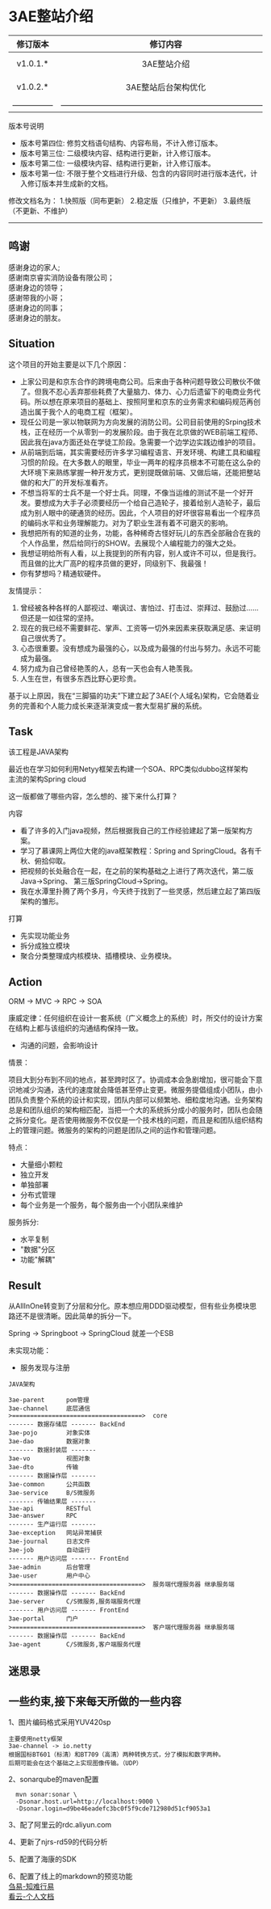 # 3AE整站介绍

| 修订版本 | 修订内容  | 修订人员 | 文档类型 | 修订日期 |
| :-----: |  :-----:  | :-----: | :-----: | :-----: |
|  v1.0.1.* | 3AE整站介绍 | sid | -- | 2018-12-04 |
|  v1.0.2.* | 3AE整站后台架构优化 | sid | -- | 2018-12-25 |
| ————— | —————————————————————————— | ————— | ————— | —————— |

版本号说明

* 版本号第四位: 修剪文档语句结构、内容布局，不计入修订版本。
* 版本号第三位: 二级模块内容、结构进行更新，计入修订版本。
* 版本号第二位: 一级模块内容、结构进行更新，计入修订版本。
* 版本号第一位: 不限于整个文档进行升级、包含的内容同时进行版本迭代，计入修订版本并生成新的文档。

修改文档名为：
1.快照版（同布更新）
2.稳定版（只维护，不更新）
3.最终版（不更新、不维护）

---

## 鸣谢

感谢身边的家人;  
感谢南京睿实消防设备有限公司；  
感谢身边的领导；  
感谢带我的小哥；  
感谢身边的同事；  
感谢身边的朋友。  

## Situation

这个项目的开始主要是以下几个原因：

* 上家公司是和京东合作的跨境电商公司。后来由于各种问题导致公司散伙不做了。但我不忍心丢弃那些耗费了大量脑力、体力、心力后遗留下的电商业务代码。所以想在原来项目的基础上、按照阿里和京东的业务需求和编码规范再创造出属于我个人的电商工程（框架）。
* 现任公司是一家以物联网为方向发展的消防公司。公司目前使用的Srping技术栈，正在经历一个从零到一的发展阶段。由于我在北京做的WEB前端工程师、因此我在java方面还处在学徒工阶段。急需要一个边学边实践边维护的项目。
* 从前端到后端，其实需要经历许多学习编程语言、开发环境、构建工具和编程习惯的阶段。在大多数人的眼里，毕业一两年的程序员根本不可能在这么杂的大环境下来熟练掌握一种开发方式，更别提既做前端、又做后端，还能把整站做的和大厂的开发标准看齐。
* 不想当将军的士兵不是一个好士兵。同理，不像当运维的测试不是一个好开发。要想成为大手子必须要经历一个给自己造轮子，接着给别人造轮子，最后成为别人眼中的硬通货的经历。因此，个人项目的好坏很容易看出一个程序员的编码水平和业务理解能力。对为了职业生涯有着不可磨灭的影响。
* 我想把所有的知道的业务，功能，各种稀奇古怪好玩儿的东西全部融合在我的个人作品里，然后给同行的SHOW。去展现个人编程能力的强大之处。
* 我想证明给所有人看，以上我提到的所有内容，别人或许不可以，但是我行。而且做的比大厂高P的程序员做的更好，同级别下、我最强！
* 你有梦想吗？精通软硬件。

友情提示：

1. 曾经被各种各样的人鄙视过、嘲讽过、害怕过、打击过、崇拜过、鼓励过……但还是一如往常的坚持。
2. 现在的我已经不需要鲜花、掌声、工资等一切外来因素来获取满足感、来证明自己很优秀了。
3. 心态很重要。没有想成为最强的心，以及成为最强的付出与努力。永远不可能成为最强。
4. 努力成为自己曾经艳羡的人，总有一天也会有人艳羡我。
5. 人生在世，有很多东西比野心更珍贵。

基于以上原因，我在“三脚猫的功夫”下建立起了3AE(个人域名)架构，它会随着业务的完善和个人能力成长来逐渐演变成一套大型易扩展的系统。

## Task

该工程是JAVA架构  
  
最近也在学习如何利用Netyy框架去构建一个SOA、RPC类似dubbo这样架构  
主流的架构Spring cloud

这一版都做了哪些内容，怎么想的、接下来什么打算？

内容

* 看了许多的入门java视频，然后根据我自己的工作经验建起了第一版架构方案。
* 学习了慕课网上两位大佬的java框架教程：Spring and SpringCloud。各有千秋、俯拾仰取。
* 把视频的长处融合在一起，在之前的架构基础之上进行了两次迭代，第二版Java->Spring、 第三版SpringCloud->Spring。
* 我在水潭里扑腾了两个多月，今天终于找到了一些灵感，然后建立起了第四版架构的雏形。

打算

* 先实现功能业务
* 拆分成独立模块
* 聚合分类整理成内核模块、插槽模块、业务模块。

## Action

ORM -> MVC -> RPC -> SOA

康威定律：任何组织在设计一套系统（广义概念上的系统）时，所交付的设计方案在结构上都与该组织的沟通结构保持一致。

* 沟通的问题，会影响设计

情景：

项目大到分布到不同的地点，甚至跨时区了。协调成本会急剧增加，很可能会下意识地减少沟通，迭代的速度就会降低甚至停止变更。微服务提倡组成小团队，由小团队负责整个系统的设计和实现，团队内部可以频繁地、细粒度地沟通。业务架构总是和团队组织的架构相匹配，当把一个大的系统拆分成小的服务时，团队也会随之拆分变化。是否使用微服务不仅仅是一个技术栈的问题，而且是和团队组织结构上的管理问题。微服务的架构的问题是团队之间的运作和管理问题。

特点：

* 大量细小颗粒
* 独立开发
* 单独部署
* 分布式管理
* 每个业务是一个服务，每个服务由一个小团队来维护

服务拆分:

* 水平复制
* "数据"分区
* 功能"解耦"

## Result

从AllInOne转变到了分层和分化。原本想应用DDD驱动模型，但有些业务模块思路还不是很清晰。因此简单的拆分一下。

Spring -> Springboot -> SpringCloud 就差一个ESB

未实现功能：

* 服务发现与注册

```utf-8
JAVA架构

3ae-parent      pom管理
3ae-channel     底层通信
>====================================>  core
------- 数据存储层 ------- BackEnd
3ae-pojo        对象实体
3ae-dao         数据对象
------- 数据封装层 -------
3ae-vo          视图对象
3ae-dto         传输
------- 数据操作层 -------
3ae-common      公共函数
3ae-service     B/S微服务
------- 传输结果层 -------
3ae-api         RESTful
3ae-answer      RPC
------- 生产运行层 -------
3ae-exception   网站异常捕获
3ae-journal     日志文件
3ae-job         自动运行
------- 用户访问层 ------- FrontEnd
3ae-admin       后台管理
3ae-user        用户中心
>====================================>  服务端代理服务器 继承服务端
------- 数据操作层 ------- BackEnd
3ae-server      C/S微服务,服务端服务代理
------- 用户访问层 ------- FrontEnd
3ae-portal      门户
>====================================>  客户端代理服务器 继承服务端
------- 数据操作层 ------- BackEnd
3ae-agent       C/S微服务,客户端服务代理
```

## 迷思录


## 一些约束,接下来每天所做的一些内容

1、图片编码格式采用YUV420sp

```utf-8
主要使用netty框架
3ae-channel -> io.netty
根据国标BT601（标清）和BT709（高清）两种转换方式，分了模拟和数字两种。
后期可能会在这个基础之上实现图像传输。（UDP）
```

2、sonarqube的maven配置

```shell
  mvn sonar:sonar \
  -Dsonar.host.url=http://localhost:9000 \
  -Dsonar.login=d9be46eadefc3bc0f5f9cde712980d51cf9053a1
```

3、配了阿里云的rdc.aliyun.com

4、更新了njrs-rd59的代码分析

5、配置了海康的SDK

6、配置了线上的markdown的预览功能  
[刍易-知难行易](http://3ae.store)  
[看云-个人文档](http://book.3ae.store)  